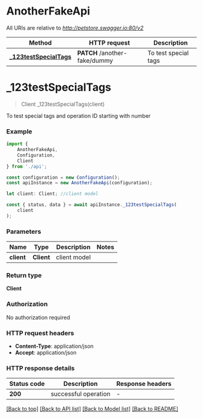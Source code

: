 # AnotherFakeApi

All URIs are relative to *http://petstore.swagger.io:80/v2*

|Method | HTTP request | Description|
|------------- | ------------- | -------------|
|[**_123testSpecialTags**](#_123testspecialtags) | **PATCH** /another-fake/dummy | To test special tags|

# **_123testSpecialTags**
> Client _123testSpecialTags(client)

To test special tags and operation ID starting with number

### Example

```typescript
import {
    AnotherFakeApi,
    Configuration,
    Client
} from './api';

const configuration = new Configuration();
const apiInstance = new AnotherFakeApi(configuration);

let client: Client; //client model

const { status, data } = await apiInstance._123testSpecialTags(
    client
);
```

### Parameters

|Name | Type | Description  | Notes|
|------------- | ------------- | ------------- | -------------|
| **client** | **Client**| client model | |


### Return type

**Client**

### Authorization

No authorization required

### HTTP request headers

 - **Content-Type**: application/json
 - **Accept**: application/json


### HTTP response details
| Status code | Description | Response headers |
|-------------|-------------|------------------|
|**200** | successful operation |  -  |

[[Back to top]](#) [[Back to API list]](../README.md#documentation-for-api-endpoints) [[Back to Model list]](../README.md#documentation-for-models) [[Back to README]](../README.md)

